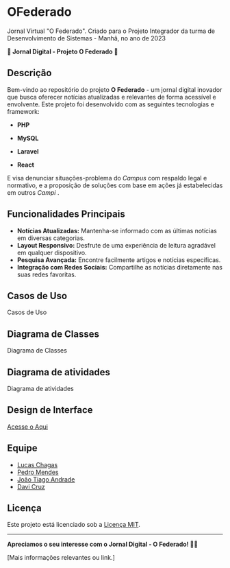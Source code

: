 # OFederado
 Jornal Virtual "O Federado". Criado para o Projeto Integrador da turma de Desenvolvimento de Sistemas - Manhã, no ano de 2023

**📰 Jornal Digital - Projeto O Federado 📰**

## Descrição

Bem-vindo ao repositório do projeto **O Federado** - um jornal digital inovador que busca oferecer notícias atualizadas e relevantes de forma acessível e envolvente. Este projeto foi desenvolvido com as seguintes tecnologias e framework:

- **PHP**

- **MySQL**

- **Laravel**

- **React**

E visa denunciar situações-problema do <i>Campus</i> com respaldo legal e normativo, e a proposição de soluções com base em ações já estabelecidas em outros <i>Campi</i> .

## Funcionalidades Principais

- **Notícias Atualizadas:** Mantenha-se informado com as últimas notícias em diversas categorias.
- **Layout Responsivo:** Desfrute de uma experiência de leitura agradável em qualquer dispositivo.
- **Pesquisa Avançada:** Encontre facilmente artigos e notícias específicas.
- **Integração com Redes Sociais:** Compartilhe as notícias diretamente nas suas redes favoritas.

## Casos de Uso

Casos de Uso

## Diagrama de Classes

Diagrama de Classes

## Diagrama de atividades

Diagrama de atividades

## Design de Interface

[Acesse o Aqui](https://www.figma.com/proto/29yUo6lAnsgmEAKsi1otMB/OFederado?node-id=188-265&starting-point-node-id=188%3A265&scaling=scale-down-width)

## Equipe

- [Lucas Chagas](https://github.com/lucascmagno)
- [Pedro Mendes](https://github.com/PedroMends30)
- [João Tiago Andrade](https://github.com/tiihzin)
- [Davi Cruz](https://github.com/Davi-cruzz)

## Licença

Este projeto está licenciado sob a [Licença MIT](LICENSE).

---

**Apreciamos o seu interesse com o Jornal Digital - O Federado! 📰✨**

\[Mais informações relevantes ou link.\]
